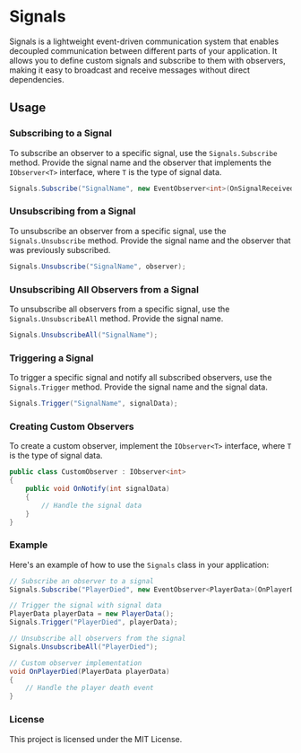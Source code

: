 # Signals

Signals is a lightweight event-driven communication system that enables decoupled communication between different parts of your application. It allows you to define custom signals and subscribe to them with observers, making it easy to broadcast and receive messages without direct dependencies.

## Usage

### Subscribing to a Signal

To subscribe an observer to a specific signal, use the `Signals.Subscribe` method. Provide the signal name and the observer that implements the `IObserver<T>` interface, where `T` is the type of signal data.

```csharp
Signals.Subscribe("SignalName", new EventObserver<int>(OnSignalReceived));
```

### Unsubscribing from a Signal
To unsubscribe an observer from a specific signal, use the `Signals.Unsubscribe` method. Provide the signal name and the observer that was previously subscribed.
```csharp
Signals.Unsubscribe("SignalName", observer);
```

### Unsubscribing All Observers from a Signal

To unsubscribe all observers from a specific signal, use the `Signals.UnsubscribeAll` method. Provide the signal name.

```csharp
Signals.UnsubscribeAll("SignalName");
```
### Triggering a Signal

To trigger a specific signal and notify all subscribed observers, use the `Signals.Trigger` method. Provide the signal name and the signal data.
```csharp
Signals.Trigger("SignalName", signalData);
```
### Creating Custom Observers

To create a custom observer, implement the `IObserver<T>` interface, where `T` is the type of signal data.
```csharp
public class CustomObserver : IObserver<int>
{
    public void OnNotify(int signalData)
    {
        // Handle the signal data
    }
}
```

### Example

Here's an example of how to use the `Signals` class in your application:

```csharp
// Subscribe an observer to a signal
Signals.Subscribe("PlayerDied", new EventObserver<PlayerData>(OnPlayerDied));

// Trigger the signal with signal data
PlayerData playerData = new PlayerData();
Signals.Trigger("PlayerDied", playerData);

// Unsubscribe all observers from the signal
Signals.UnsubscribeAll("PlayerDied");

// Custom observer implementation
void OnPlayerDied(PlayerData playerData)
{
    // Handle the player death event
}
```

### License
This project is licensed under the MIT License.
